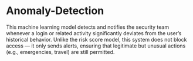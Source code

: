 # Anomaly-Detection
This machine learning model detects and notifies the security team whenever a login or related activity significantly deviates from the user’s historical behavior. Unlike the risk score model, this system does not block access — it only sends alerts, ensuring that legitimate but unusual actions (e.g., emergencies, travel) are still permitted.
